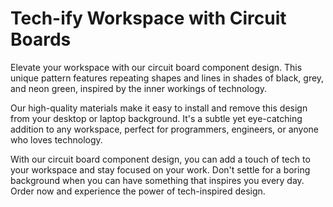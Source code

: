 <!--font:Montserrat-->

# Tech-ify Workspace with Circuit Boards

Elevate your workspace with our circuit board component design. This unique pattern features repeating shapes and lines in shades of black, grey, and neon green, inspired by the inner workings of technology.

Our high-quality materials make it easy to install and remove this design from your desktop or laptop background. It's a subtle yet eye-catching addition to any workspace, perfect for programmers, engineers, or anyone who loves technology.

With our circuit board component design, you can add a touch of tech to your workspace and stay focused on your work. Don't settle for a boring background when you can have something that inspires you every day. Order now and experience the power of tech-inspired design.

<!--

Write me markdown content of website with wallpaper:

"A wallpaper with a repeating pattern of circuit board components, in shades of black, grey, and neon green."

The header of the page should not be copy of the text but rather a real content of the website which is using this wallpaper.


---


# Tech-inspired Wallpaper for Your Desktop

Add a touch of tech to your workspace with our circuit board wallpaper. This unique design features repeating patterns of circuit board components in shades of black, grey, and neon green. Whether you're a programmer, engineer, or just a fan of technology, this wallpaper is sure to inspire creativity and productivity.

Our wallpaper is made from high-quality materials that are easy to install and remove. It's perfect for adding a pop of color and personality to your desktop or laptop background. Plus, it's a great conversation starter for anyone who sees it!

Order now and elevate your workspace with our tech-inspired wallpaper.


---


Heading should not include word "wallpaper". The website should not be about the wallpaper itself, wallpaper is just a related background, rewrite whole content.


---


# Elevate Your Tech Workspace with Circuit Board Components

If you're looking to add a touch of tech to your workspace, our circuit board component design is the perfect solution. This unique pattern features repeating shapes and lines inspired by the inner workings of technology. The shades of black, grey, and neon green create a modern and sleek look that's sure to inspire creativity and productivity.

Our high-quality materials make it easy to install and remove this design from your desktop or laptop background. It's a subtle yet eye-catching addition to any workspace, and a great conversation starter for anyone who sees it.

Whether you're a programmer, engineer, or just a fan of technology, our circuit board component design will elevate your workspace and help you stay focused on your work. Order now and experience the power of tech-inspired design.


---


Heading is too long, rewrite whole content.


---


# Elevate Your Workspace with Tech-Inspired Design

Looking to add a touch of tech to your workspace? Our circuit board component design is the perfect solution. Inspired by the inner workings of technology, this unique pattern features repeating shapes and lines in shades of black, grey, and neon green.

Our high-quality materials make it easy to install and remove this design from your desktop or laptop background. It's a subtle yet eye-catching addition to any workspace, and a great conversation starter for anyone who sees it.

Whether you're a programmer, engineer, or just a fan of technology, our circuit board component design will elevate your workspace and help you stay focused on your work. So why settle for a boring background when you can have something that inspires you every day? Order now and experience the power of tech-inspired design.


---


Heading is too long, rewrite whole content.


---


# Add a Tech Touch to Your Workspace with Circuit Board Components

Elevate your workspace with our circuit board component design. This unique pattern features repeating shapes and lines in shades of black, grey, and neon green, inspired by the inner workings of technology.

Our high-quality materials make it easy to install and remove this design from your desktop or laptop background. It's a subtle yet eye-catching addition to any workspace, perfect for programmers, engineers, or anyone who loves technology.

With our circuit board component design, you can add a touch of tech to your workspace and stay focused on your work. Don't settle for a boring background when you can have something that inspires you every day. Order now and experience the power of tech-inspired design.


---


Write me a Google font which is best fitting for the website.

Pick from the list:
- Lato
- Dancing Script
- Exo 2
- IBM Plex Sans
- Roboto
- Montserrat
- Open Sans
- Great Vibes
- Futura
- Orbitron
- Raleway
- Poppins
- Playfair Display
- Alegreya
- Barlow Condensed
- Inter
- Lobster


Write just the font name nothing else.


---


Montserrat

-->
